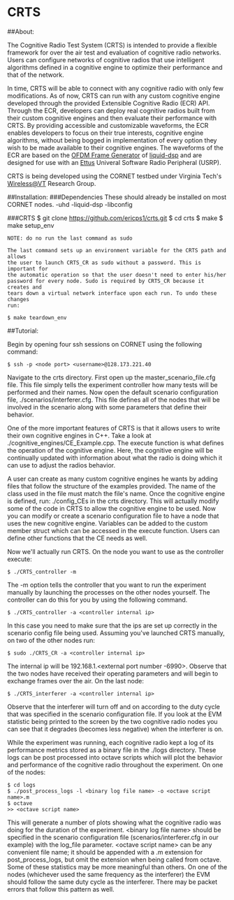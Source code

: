 # CRTS
##About:

The Cognitive Radio Test System (CRTS) is intended to provide a flexible framework for 
over the air test and evaluation of cognitive radio networks. 
Users can configure networks of cognitive radios that use intelligent
algorithms defined in a cognitive engine to optimize their performance and that
of the network. 

In time, CRTS will be able to connect with any cognitive radio with only 
few modifications. As of now, CRTS can run with any custom cognitive engine developed 
through the provided Extensible Cognitive Radio (ECR) API.
Through the ECR, developers can deploy real cognitive radios built from their custom cognitive engines 
and then evaluate their performance with CRTS. 
By providing accessible and customizable waveforms, the ECR enables developers to focus on their 
true interests, cognitive engine algorithms, without being bogged in implementation of 
every option they wish to be made available to their cognitive engines.
The waveforms of the ECR are based on the
[OFDM Frame Generator](http://liquidsdr.org/doc/tutorial_ofdmflexframe.html)
of
[liquid-dsp](http://liquidsdr.org/)
and are designed for use with an 
[Ettus](http://www.ettus.com/)
Univeral Software Radio Peripheral (USRP).

CRTS is being developed using the CORNET testbed under 
Virginia Tech's
[Wireless@VT](https://wireless.vt.edu/)
Research Group.

##Installation:
###Dependencies
	These should already be installed on most CORNET nodes.
	-uhd
	-liquid-dsp
	-libconfig

###CRTS 
	$ git clone https://github.com/ericps1/crts.git
	$ cd crts
	$ make
	$ make setup_env

	NOTE: do no run the last command as sudo
	
	The last command sets up an environment variable for the CRTS path and allows
	the user to launch CRTS_CR as sudo without a password. This is important for
	the automatic operation so that the user doesn't need to enter his/her 
	password for every node. Sudo is required by CRTS_CR because it creates and 
	tears down a virtual network interface upon each run. To undo these changes
	run:

	$ make teardown_env

##Tutorial:

Begin by opening four ssh sessions on CORNET using the following command:

	$ ssh -p <node port> <username>@128.173.221.40

Navigate to the crts directory. First open up the master\_scenario\_file.cfg file.
This file simply tells the experiment controller how many tests will be performed
and their names. Now open the default scenario configuration file,
./scenarios/interferer.cfg. This file defines all of the nodes that will be
involved in the scenario along with some parameters that define their behavior.

One of the more important features of CRTS is that it allows users to write their
own cognitive engines in C++. Take a look at ./cognitive\_engines/CE\_Example.cpp.
The execute function is what defines the operation of the cognitive engine. Here,
the cognitive engine will be continually updated with information about what the
radio is doing which it can use to adjust the radios behavior.

A user can create as many custom cognitive engines he wants by adding files that
follow the structure of the examples provided. The name of the class used in the
file must match the file's name. Once the cognitive engine is defined, run:
./config\_CEs in the crts directory. This will actually modify some of the code
in CRTS to allow the cognitive engine to be used. Now you can modify or create a
scenario configuration file to have a node that uses the new cognitive engine.
Variables can be added to the custom member struct which can be accessed in the
execute function. Users can define other functions that the CE needs as well.

Now we'll actually run CRTS. On the node you want to use as the controller execute:

	$ ./CRTS_controller -m

The -m option tells the controller that you want to run the experiment manually
by launching the processes on the other nodes yourself. The controller can do this
for you by using the following command.

	$ ./CRTS_controller -a <controller internal ip>

In this case you need to make sure that the ips are set up correctly in the scenario
config file being used. Assuming you've launched CRTS manually, on two of the other 
nodes run:

	$ sudo ./CRTS_CR -a <controller internal ip>

The internal ip will be 192.168.1.<external port number -6990>. Observe that 
the two nodes have received their operating parameters and will begin to 
exchange frames over the air. On the last node:

	$ ./CRTS_interferer -a <controller internal ip>

Observe that the interferer will turn off and on according to the duty cycle that
was specified in the scenario configuration file. If you look at the EVM
statistic being printed to the screen by the two cognitive radio nodes you can
see that it degrades (becomes less negative) when the interferer is on.

While the experiment was running, each cognitive radio kept a log of its 
performance metrics stored as a binary file in the ./logs directory. These logs
can be post processed into octave scripts which will plot the behavior and
performance of the cognitive radio throughout the experiment. On one of the
nodes:

	$ cd logs
	$ ./post_process_logs -l <binary log file name> -o <octave script name>.m
	$ octave
	>> <octave script name>

This will generate a number of plots showing what the cognitive radio was doing
for the duration of the experiment. \<binary log file name\> should be specified in the 
scenario configuration file (scenarios/interferer.cfg in our example) with the log_file 
parameter. \<octave script name\> can be any convenient file name; 
it should be appended with a .m extension for post_process_logs, but omit the extension 
when being called from octave. Some of these statistics may be more meaningful 
than others. On one of the nodes (whichever used the same frequency
as the interferer) the EVM should follow the same duty cycle as the interferer.
There may be packet errors that follow this pattern as well.
